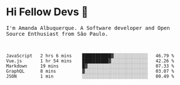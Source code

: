 # Hi Fellow Devs :wave:
   
<p>
  <samp>
    I'm Amanda Albuquerque. A Software developer and Open Source Enthusiast from São Paulo.
  </samp>

  
<!--   [![Twitter Follow](https://img.shields.io/twitter/follow/alalbux?style=social)](https://www.twitter.com/alalbux)
  [![Linkedin Badge](https://img.shields.io/badge/-alalbux-blue?style=flat-square&logo=Linkedin&logoColor=white&link=https://www.linkedin.com/in/alalbux/)](https://www.linkedin.com/in/alalbux/)
  [![Medium Badge](https://img.shields.io/badge/-alalbux-black?style=flat-square&logo=Medium&logoColor=white&link=https://medium.com/@alalbux)](https://medium.com/@alalbux) -->
</p>

  <br/>
  

<!--START_SECTION:waka-->
```text
JavaScript   2 hrs 6 mins    ███████████▓░░░░░░░░░░░░░   46.79 % 
Vue.js       1 hr 54 mins    ██████████▓░░░░░░░░░░░░░░   42.26 % 
Markdown     19 mins         █▓░░░░░░░░░░░░░░░░░░░░░░░   07.33 % 
GraphQL      8 mins          ▓░░░░░░░░░░░░░░░░░░░░░░░░   03.07 % 
JSON         1 min           ░░░░░░░░░░░░░░░░░░░░░░░░░   00.49 % 
```
<!--END_SECTION:waka-->

